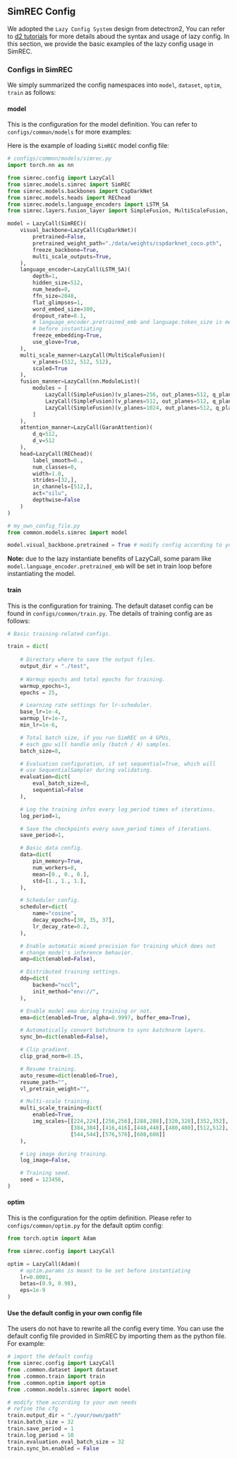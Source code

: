 ## SimREC Config
We adopted the `Lazy Config System` design from detectron2, You can refer to [d2 tutorials](https://detectron2.readthedocs.io/en/latest/tutorials/lazyconfigs.html) for more details aboud the syntax and usage of lazy config. In this section, we provide the basic examples of the lazy config usage in SimREC.

### Configs in SimREC
We simply summarized the config namespaces into `model`, `dataset`, `optim`, `train` as follows:

#### model
This is the configuration for the model definition. You can refer to `configs/common/models` for more examples:

Here is the example of loading `SimREC` model config file:
```python
# configs/common/models/simrec.py
import torch.nn as nn

from simrec.config import LazyCall
from simrec.models.simrec import SimREC
from simrec.models.backbones import CspDarkNet
from simrec.models.heads import REChead
from simrec.models.language_encoders import LSTM_SA
from simrec.layers.fusion_layer import SimpleFusion, MultiScaleFusion, GaranAttention

model = LazyCall(SimREC)(
    visual_backbone=LazyCall(CspDarkNet)(
        pretrained=False,
        pretrained_weight_path="./data/weights/cspdarknet_coco.pth",
        freeze_backbone=True,
        multi_scale_outputs=True,
    ),
    language_encoder=LazyCall(LSTM_SA)(
        depth=1,
        hidden_size=512,
        num_heads=8,
        ffn_size=2048,
        flat_glimpses=1,
        word_embed_size=300,
        dropout_rate=0.1,
        # language_encoder.pretrained_emb and language.token_size is meant to be set
        # before instantiating
        freeze_embedding=True,
        use_glove=True,
    ),
    multi_scale_manner=LazyCall(MultiScaleFusion)(
        v_planes=(512, 512, 512),
        scaled=True
    ),
    fusion_manner=LazyCall(nn.ModuleList)(
        modules = [
            LazyCall(SimpleFusion)(v_planes=256, out_planes=512, q_planes=512),
            LazyCall(SimpleFusion)(v_planes=512, out_planes=512, q_planes=512),
            LazyCall(SimpleFusion)(v_planes=1024, out_planes=512, q_planes=512),
        ]
    ),
    attention_manner=LazyCall(GaranAttention)(
        d_q=512,
        d_v=512
    ),
    head=LazyCall(REChead)(
        label_smooth=0.,
        num_classes=0,
        width=1.0,
        strides=[32,],
        in_channels=[512,],
        act="silu",
        depthwise=False
    )
)
```
```python
# my_own_config_file.py
from common.models.simrec import model

model.visual_backbone.pretrained = True # modify config according to your own needs
```
**Note:** due to the lazy instantiate benefits of LazyCall, some param like `model.language_encoder.pretrained_emb` will be set in train loop before instantiating the model.

#### train
This is the configuration for training. The default dataset config can be found in `configs/common/train.py`. The details of training config are as follows:
```python
# Basic training-related configs.

train = dict(
    
    # Directory where to save the output files.
    output_dir = "./test",
    
    # Warmup epochs and total epochs for training.
    warmup_epochs=3,
    epochs = 25,

    # Learning rate settings for lr-scheduler.
    base_lr=1e-4,
    warmup_lr=1e-7,
    min_lr=1e-6,

    # Total batch size, if you run SimREC on 4 GPUs,
    # each gpu will handle only (batch / 4) samples.
    batch_size=8,

    # Evaluation configuration, if set sequential=True, which will
    # use SequentialSampler during validating.
    evaluation=dict(
        eval_batch_size=8, 
        sequential=False
    ),

    # Log the training infos every log_period times of iterations.
    log_period=1,

    # Save the checkpoints every save_period times of iterations.
    save_period=1,

    # Basic data config.
    data=dict(
        pin_memory=True, 
        num_workers=8,
        mean=[0., 0., 0.],
        std=[1., 1., 1.],
    ),

    # Scheduler config.
    scheduler=dict(
        name="cosine",
        decay_epochs=[30, 35, 37],
        lr_decay_rate=0.2,
    ),

    # Enable automatic mixed precision for training which does not 
    # change model's inference behavior.
    amp=dict(enabled=False),

    # Distributed training settings.
    ddp=dict(
        backend="nccl",
        init_method="env://",
    ),

    # Enable model ema during training or not.
    ema=dict(enabled=True, alpha=0.9997, buffer_ema=True),

    # Automatically convert batchnorm to sync batchnorm layers.
    sync_bn=dict(enabled=False),

    # Clip gradient.
    clip_grad_norm=0.15,

    # Resume training.
    auto_resume=dict(enabled=True),
    resume_path="",
    vl_pretrain_weight="",

    # Multi-scale training.
    multi_scale_training=dict(
        enabled=True,
        img_scales=[[224,224],[256,256],[288,288],[320,320],[352,352],
                    [384,384],[416,416],[448,448],[480,480],[512,512],
                    [544,544],[576,576],[608,608]]
    ),

    # Log image during training.
    log_image=False,

    # Training seed.
    seed = 123456,
)
```

#### optim
This is the configuration for the optim definition. Please refer to `configs/common/optim.py` for the default optim config:
```python
from torch.optim import Adam

from simrec.config import LazyCall

optim = LazyCall(Adam)(
    # optim.params is meant to be set before instantiating
    lr=0.0001,
    betas=(0.9, 0.98),
    eps=1e-9
)
```


#### Use the default config in your own config file
The users do not have to rewrite all the config every time. You can use the default config file provided in SimREC by importing them as the python file. For example:
```python
# import the default config
from simrec.config import LazyCall
from .common.dataset import dataset
from .common.train import train
from .common.optim import optim
from .common.models.simrec import model

# modify them according to your own needs
# refine the cfg
train.output_dir = "./your/own/path"
train.batch_size = 32
train.save_period = 1
train.log_period = 10
train.evaluation.eval_batch_size = 32
train.sync_bn.enabled = False
```